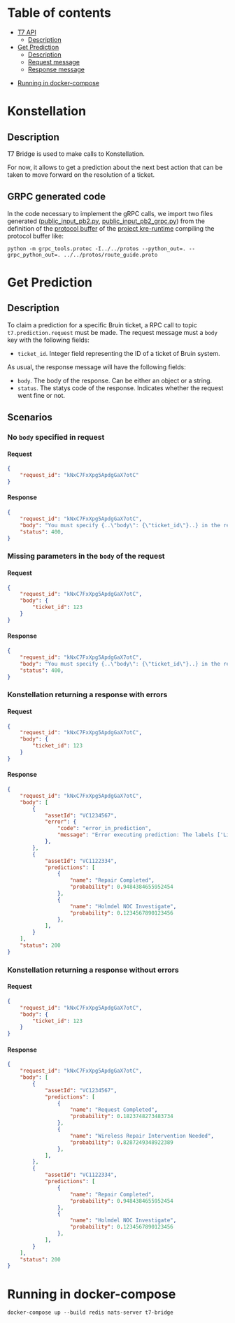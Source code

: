 # Table of contents
  * [T7 API](#bruin-api)
    * [Description](#description)
  * [Get Prediction](#get-prediction)
    * [Description](#description-1)
    * [Request message](#request-message)
    * [Response message](#response-message)
- [Running in docker-compose](#running-in-docker-compose)


# Konstellation
## Description

T7 Bridge is used to make calls to Konstellation.

For now, it allows to get a prediction about the next best action that can be taken
to move forward on the resolution of a ticket.

## GRPC generated code

In the code necessary to implement the gRPC calls, we import two files generated
([public_input_pb2.py](src/application/clients/generated_grpc/public_input_pb2.py),
[public_input_pb2_grpc.py](src/application/clients/generated_grpc/public_input_pb2_grpc.py)) from the definition of the
[protocol buffer](https://gitlab.intelygenz.com/t7-team/met002-t7p-us/kre-runtime/-/blob/master/tnba/public_input.proto)
of the [project kre-runtime](https://gitlab.intelygenz.com/t7-team/met002-t7p-us/kre-runtime) compiling the protocol
buffer like:

```shell script
python -m grpc_tools.protoc -I../../protos --python_out=. --grpc_python_out=. ../../protos/route_guide.proto
```




# Get Prediction
## Description
To claim a prediction for a specific Bruin ticket, a RPC call to topic `t7.prediction.request` must be made.
The request message must a `body` key with the following fields:
- `ticket_id`. Integer field representing the ID of a ticket of Bruin system.

As usual, the response message will have the following fields:
- `body`. The body of the response. Can be either an object or a string.
- `status`. The statys code of the response. Indicates whether the request went fine or not.

## Scenarios
### No `body` specified in request
#### Request
```json
{
    "request_id": "kNxC7FxXpg5ApdgGaX7otC"
}
```

#### Response
```json
{
    "request_id": "kNxC7FxXpg5ApdgGaX7otC",
    "body": "You must specify {..\"body\": {\"ticket_id\"}..} in the request",
    "status": 400,
}
```

### Missing parameters in the `body` of the request
#### Request
```json
{
    "request_id": "kNxC7FxXpg5ApdgGaX7otC",
    "body": {
        "ticket_id": 123
    }
}
```

#### Response
```json
{
    "request_id": "kNxC7FxXpg5ApdgGaX7otC",
    "body": "You must specify {..\"body\": {\"ticket_id\"}..} in the request",
    "status": 400,
}
```

### Konstellation returning a response with errors
#### Request
```json
{
    "request_id": "kNxC7FxXpg5ApdgGaX7otC",
    "body": {
        "ticket_id": 123
    }
}
```

#### Response
```json
{
    "request_id": "kNxC7FxXpg5ApdgGaX7otC",
    "body": [
        {
            "assetId": "VC1234567",
            "error": {
                "code": "error_in_prediction",
                "message": "Error executing prediction: The labels ['Line Test Results Provided'] are not in the \"Task Result\" labels map."
            },
        },
        {
            "assetId": "VC1122334",
            "predictions": [
                {
                    "name": "Repair Completed",
                    "probability": 0.9484384655952454
                },
                {
                    "name": "Holmdel NOC Investigate",
                    "probability": 0.1234567890123456
                },
            ],
        }
    ],
    "status": 200
}
```

### Konstellation returning a response without errors
#### Request
```json
{
    "request_id": "kNxC7FxXpg5ApdgGaX7otC",
    "body": {
        "ticket_id": 123
    }
}
```

#### Response
```json
{
    "request_id": "kNxC7FxXpg5ApdgGaX7otC",
    "body": [
        {
            "assetId": "VC1234567",
            "predictions": [
                {
                    "name": "Request Completed",
                    "probability": 0.1823748273483734
                },
                {
                    "name": "Wireless Repair Intervention Needed",
                    "probability": 0.8287249348922389
                },
            ],
        },
        {
            "assetId": "VC1122334",
            "predictions": [
                {
                    "name": "Repair Completed",
                    "probability": 0.9484384655952454
                },
                {
                    "name": "Holmdel NOC Investigate",
                    "probability": 0.1234567890123456
                },
            ],
        }
    ],
    "status": 200
}
```

# Running in docker-compose
`docker-compose up --build redis nats-server t7-bridge`
